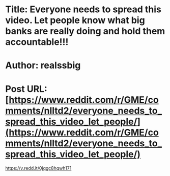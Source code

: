 # Title: Everyone needs to spread this video. Let people know what big banks are really doing and hold them accountable!!!
# Author: realssbig
# Post URL: [https://www.reddit.com/r/GME/comments/nlltd2/everyone_needs_to_spread_this_video_let_people/](https://www.reddit.com/r/GME/comments/nlltd2/everyone_needs_to_spread_this_video_let_people/)


https://v.redd.it/0jqgc8hqwh171